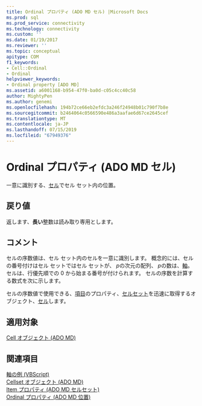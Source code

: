 ```yaml
---
title: Ordinal プロパティ (ADO MD セル) |Microsoft Docs
ms.prod: sql
ms.prod_service: connectivity
ms.technology: connectivity
ms.custom: ''
ms.date: 01/19/2017
ms.reviewer: ''
ms.topic: conceptual
apitype: COM
f1_keywords:
- Cell::Ordinal
- Ordinal
helpviewer_keywords:
- Ordinal property [ADO MD]
ms.assetid: a6001168-b954-47f0-ba0d-c05c4cc40c58
author: MightyPen
ms.author: genemi
ms.openlocfilehash: 194b72ce66eb2efdc3a246f24948b01c790f7b8e
ms.sourcegitcommit: b2464064c0566590e486a3aafae6d67ce2645cef
ms.translationtype: MT
ms.contentlocale: ja-JP
ms.lasthandoff: 07/15/2019
ms.locfileid: "67949376"
---
```

# <a name="ordinal-property-ado-md-cell"></a>Ordinal プロパティ (ADO MD セル)
一意に識別する、[セル](../../../ado/reference/ado-md-api/cell-object-ado-md.md)でセル セット内の位置。  
  
## <a name="return-values"></a>戻り値  
 返します、**長い**整数は読み取り専用とします。  
  
## <a name="remarks"></a>コメント  
 セルの序数値は、セル セット内のセルを一意に識別します。 概念的には、セルの番号付けはセル セットではセル セットが、 *p*の次元の配列、 *p*の数は、[軸](../../../ado/reference/ado-md-api/axes-collection-ado-md.md)。 セルは、行優先順での 0 から始まる番号が付けられます。 セルの序数を計算する数式を次に示します。  
  
 セルの序数値で使用できる、[項目](../../../ado/reference/ado-md-api/item-property-ado-md-cellset.md)のプロパティ、[セルセット](../../../ado/reference/ado-md-api/cellset-object-ado-md.md)を迅速に取得するオブジェクト、[セル](../../../ado/reference/ado-md-api/cell-object-ado-md.md)します。  
  
## <a name="applies-to"></a>適用対象  
 [Cell オブジェクト (ADO MD)](../../../ado/reference/ado-md-api/cell-object-ado-md.md)  
  
## <a name="see-also"></a>関連項目  
 [軸の例 (VBScript)](../../../ado/reference/ado-md-api/axis-example-vbscript.md)   
 [Cellset オブジェクト (ADO MD)](../../../ado/reference/ado-md-api/cellset-object-ado-md.md)   
 [Item プロパティ (ADO MD セルセット)](../../../ado/reference/ado-md-api/item-property-ado-md-cellset.md)   
 [Ordinal プロパティ (ADO MD 位置)](../../../ado/reference/ado-md-api/ordinal-property-ado-md-position.md)
